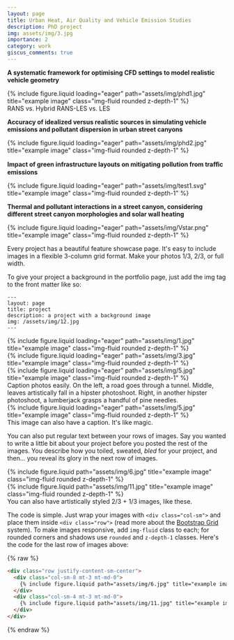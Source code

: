 ```yaml
---
layout: page
title: Urban Heat, Air Quality and Vehicle Emission Studies
description: PhD project
img: assets/img/3.jpg
importance: 2
category: work
giscus_comments: true
---
```


**A systematic framework for optimising CFD settings to model realistic vehicle geometry**
<div class="row">
    <div class="col-sm mt-3 mt-md-0">
        {% include figure.liquid loading="eager" path="assets/img/phd1.jpg" title="example image" class="img-fluid rounded z-depth-1" %}
    </div>
</div>
<div class="caption">
    RANS vs. Hybrid RANS-LES vs. LES
</div>

**Accuracy of idealized versus realistic sources in simulating vehicle emissions and pollutant dispersion in urban street canyons**
<div class="row">
    <div class="col-sm mt-3 mt-md-0">
        {% include figure.liquid loading="eager" path="assets/img/phd2.jpg" title="example image" class="img-fluid rounded z-depth-1" %}
    </div>
</div>
<div class="caption">

</div>

**Impact of green infrastructure layouts on mitigating pollution from traﬀic emissions**
<div class="row">
    <div class="col-sm mt-3 mt-md-0">
        {% include figure.liquid loading="eager" path="assets/img/test1.svg" title="example image" class="img-fluid rounded z-depth-1" %}
    </div>
</div>
<div class="caption">

</div>

**Thermal and pollutant interactions in a street canyon, considering different street canyon morphologies and solar wall heating**
<div class="row">
    <div class="col-sm mt-3 mt-md-0">
        {% include figure.liquid loading="eager" path="assets/img/Vstar.png" title="example image" class="img-fluid rounded z-depth-1" %}
    </div>
</div>
<div class="caption">

</div>

Every project has a beautiful feature showcase page.
It's easy to include images in a flexible 3-column grid format.
Make your photos 1/3, 2/3, or full width.

To give your project a background in the portfolio page, just add the img tag to the front matter like so:

    ---
    layout: page
    title: project
    description: a project with a background image
    img: /assets/img/12.jpg
    ---

<div class="row">
    <div class="col-sm mt-3 mt-md-0">
        {% include figure.liquid loading="eager" path="assets/img/1.jpg" title="example image" class="img-fluid rounded z-depth-1" %}
    </div>
    <div class="col-sm mt-3 mt-md-0">
        {% include figure.liquid loading="eager" path="assets/img/3.jpg" title="example image" class="img-fluid rounded z-depth-1" %}
    </div>
    <div class="col-sm mt-3 mt-md-0">
        {% include figure.liquid loading="eager" path="assets/img/5.jpg" title="example image" class="img-fluid rounded z-depth-1" %}
    </div>
</div>
<div class="caption">
    Caption photos easily. On the left, a road goes through a tunnel. Middle, leaves artistically fall in a hipster photoshoot. Right, in another hipster photoshoot, a lumberjack grasps a handful of pine needles.
</div>
<div class="row">
    <div class="col-sm mt-3 mt-md-0">
        {% include figure.liquid loading="eager" path="assets/img/5.jpg" title="example image" class="img-fluid rounded z-depth-1" %}
    </div>
</div>
<div class="caption">
    This image can also have a caption. It's like magic.
</div>

You can also put regular text between your rows of images.
Say you wanted to write a little bit about your project before you posted the rest of the images.
You describe how you toiled, sweated, _bled_ for your project, and then... you reveal its glory in the next row of images.

<div class="row justify-content-sm-center">
    <div class="col-sm-8 mt-3 mt-md-0">
        {% include figure.liquid path="assets/img/6.jpg" title="example image" class="img-fluid rounded z-depth-1" %}
    </div>
    <div class="col-sm-4 mt-3 mt-md-0">
        {% include figure.liquid path="assets/img/11.jpg" title="example image" class="img-fluid rounded z-depth-1" %}
    </div>
</div>
<div class="caption">
    You can also have artistically styled 2/3 + 1/3 images, like these.
</div>

The code is simple.
Just wrap your images with `<div class="col-sm">` and place them inside `<div class="row">` (read more about the <a href="https://getbootstrap.com/docs/4.4/layout/grid/">Bootstrap Grid</a> system).
To make images responsive, add `img-fluid` class to each; for rounded corners and shadows use `rounded` and `z-depth-1` classes.
Here's the code for the last row of images above:

{% raw %}

```html
<div class="row justify-content-sm-center">
  <div class="col-sm-8 mt-3 mt-md-0">
    {% include figure.liquid path="assets/img/6.jpg" title="example image" class="img-fluid rounded z-depth-1" %}
  </div>
  <div class="col-sm-4 mt-3 mt-md-0">
    {% include figure.liquid path="assets/img/11.jpg" title="example image" class="img-fluid rounded z-depth-1" %}
  </div>
</div>
```

{% endraw %}
